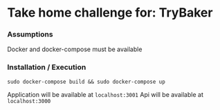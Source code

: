 # Take home challenge for: TryBaker

### Assumptions
Docker and docker-compose must be available


### Installation / Execution
`sudo docker-compose build && sudo docker-compose up`


Application will be available at `localhost:3001`
Api will be available at `localhost:3000`

